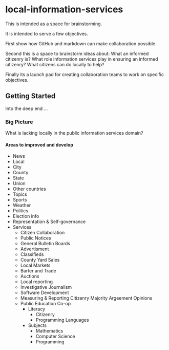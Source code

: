 # local-information-services
This is intended as a space for brainstorming.

It is intended to serve a few objectives.

First show how GitHub and markdown can make collaboration possible.

Second this is a space to brainstorm ideas about:
What an informed citizenry is?
What role information services play in ensuring an informed citizenry?
What citizens can do locally to help?

Finally its a launch pad for creating collaboration teams to work on specific objectives.

## Getting Started
Into the deep end ...

### Big Picture
What is lacking locally in the public information services domain?

#### Areas to improved and develop
*  News
  *  Local
  *  City
  *  County
  *  State
  *  Union
  *  Other countries
*  Topics
  *  Sports
  *  Weather
  *  Politics
  *  Election info
  *  Representation & Self-governance 
* Services
  *  Citizen Collaboration
  *  Public Notices 
  *  General Bulletin Boards
  *  Advertisment
  *  Classifieds
  *  County Yard Sales
  *  Local Markets
  *  Barter and Trade
  *  Auctions
  *  Local reporting
  *  Investigative Journalism
  *  Software Development
  *  Measuring & Reporting Citizenry Majority Argeement Opinions
  *  Public Education Co-op
     -  Literacy 
        *  Citizenry
        *  Programming Languages
     -  Subjects
        *  Mathematics
        *  Computer Science
        *  Programming  

